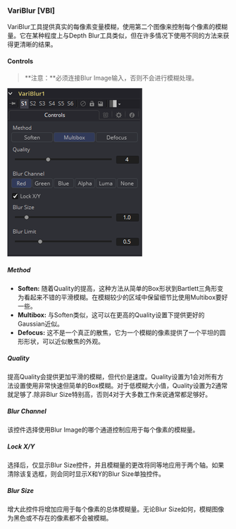### VariBlur [VBl]

VariBlur工具提供真实的每像素变量模糊，使用第二个图像来控制每个像素的模糊量。它在某种程度上与Depth Blur工具类似，但在许多情况下使用不同的方法来获得更清晰的结果。

#### Controls

> **注意：**必须连接Blur Image输入，否则不会进行模糊处理。

![VBl_Controls](images/VBl_Controls.png)

##### Method

- **Soften:** 随着Quality的提高，这种方法从简单的Box形状到Bartlett三角形变为看起来不错的平滑模糊。在模糊较少的区域中保留细节比使用Multibox要好一些。
- **Multibox:** 与Soften类似，这可以在更高的Quality设置下提供更好的Gaussian近似。
- **Defocus:** 这不是一个真正的散焦，它为一个模糊的像素提供了一个平坦的圆形形状，可以近似散焦的外观。

##### Quality

提高Quality会提供更加平滑的模糊，但代价是速度。Quality设置为1会对所有方法设置使用非常快速但简单的Box模糊。对于低模糊大小值，Quality设置为2通常就足够了.除非Blur Size特别高，否则4对于大多数工作来说通常都足够好。

##### Blur Channel

该控件选择使用Blur Image的哪个通道控制应用于每个像素的模糊量。

##### Lock X/Y

选择后，仅显示Blur Size控件，并且模糊量的更改将同等地应用于两个轴。如果清除该复选框，则会同时显示X和Y的Blur Size单独控件。

##### Blur Size

增大此控件将增加应用于每个像素的总体模糊量。无论Blur Size如何，模糊图像为黑色或不存在的像素都不会被模糊。
